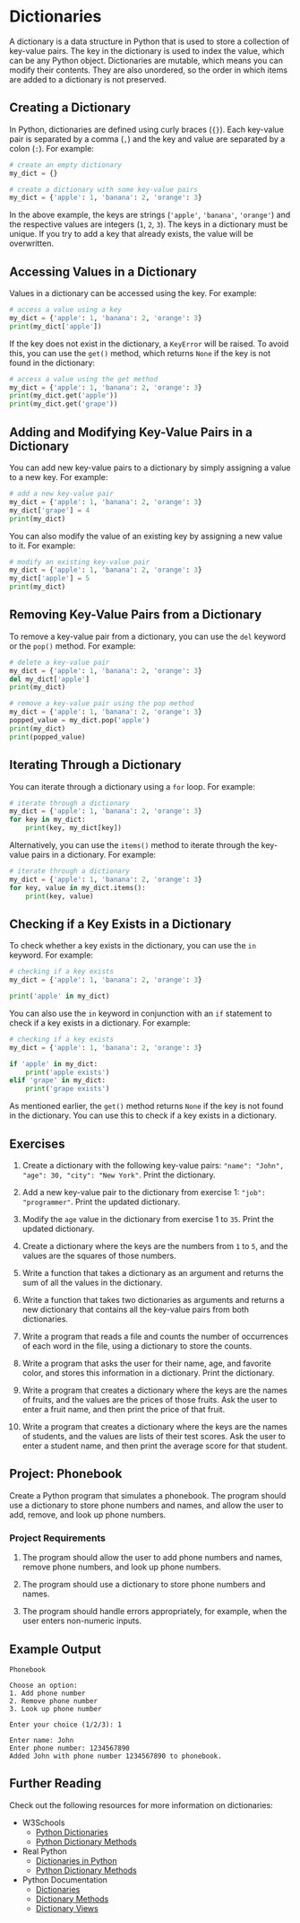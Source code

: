 # Dictionaries


A dictionary is a data structure in Python that is used to store a collection of key-value pairs. The key in the dictionary is used to index the value, which can be any Python object. Dictionaries are mutable, which means you can modify their contents. They are also unordered, so the order in which items are added to a dictionary is not preserved.


## Creating a Dictionary


In Python, dictionaries are defined using curly braces (`{}`). Each key-value pair is separated by a comma (`,`) and the key and value are separated by a colon (`:`). For example:



```python
# create an empty dictionary
my_dict = {}

# create a dictionary with some key-value pairs
my_dict = {'apple': 1, 'banana': 2, 'orange': 3}
```

In the above example, the keys are strings (`'apple'`, `'banana'`, `'orange'`) and the respective values are integers (`1`, `2`, `3`). The keys in a dictionary must be unique. If you try to add a key that already exists, the value will be overwritten.


## Accessing Values in a Dictionary


Values in a dictionary can be accessed using the key. For example:



```python
# access a value using a key
my_dict = {'apple': 1, 'banana': 2, 'orange': 3}
print(my_dict['apple'])
```

If the key does not exist in the dictionary, a `KeyError` will be raised. To avoid this, you can use the `get()` method, which returns `None` if the key is not found in the dictionary:



```python
# access a value using the get method
my_dict = {'apple': 1, 'banana': 2, 'orange': 3}
print(my_dict.get('apple'))
print(my_dict.get('grape'))
```

## Adding and Modifying Key-Value Pairs in a Dictionary


You can add new key-value pairs to a dictionary by simply assigning a value to a new key. For example:



```python
# add a new key-value pair
my_dict = {'apple': 1, 'banana': 2, 'orange': 3}
my_dict['grape'] = 4
print(my_dict)
```

You can also modify the value of an existing key by assigning a new value to it. For example:



```python
# modify an existing key-value pair
my_dict = {'apple': 1, 'banana': 2, 'orange': 3}
my_dict['apple'] = 5
print(my_dict)
```

## Removing Key-Value Pairs from a Dictionary


To remove a key-value pair from a dictionary, you can use the `del` keyword or the `pop()` method. For example:



```python
# delete a key-value pair
my_dict = {'apple': 1, 'banana': 2, 'orange': 3}
del my_dict['apple']
print(my_dict)
```


```python
# remove a key-value pair using the pop method
my_dict = {'apple': 1, 'banana': 2, 'orange': 3}
popped_value = my_dict.pop('apple')
print(my_dict)
print(popped_value)
```

## Iterating Through a Dictionary


You can iterate through a dictionary using a `for` loop. For example:



```python
# iterate through a dictionary
my_dict = {'apple': 1, 'banana': 2, 'orange': 3}
for key in my_dict:
    print(key, my_dict[key])
```

Alternatively, you can use the `items()` method to iterate through the key-value pairs in a dictionary. For example:



```python
# iterate through a dictionary
my_dict = {'apple': 1, 'banana': 2, 'orange': 3}
for key, value in my_dict.items():
    print(key, value)
```

## Checking if a Key Exists in a Dictionary


To check whether a key exists in the dictionary, you can use the `in` keyword. For example:



```python
# checking if a key exists
my_dict = {'apple': 1, 'banana': 2, 'orange': 3}

print('apple' in my_dict)
```

You can also use the `in` keyword in conjunction with an `if` statement to check if a key exists in a dictionary. For example:



```python
# checking if a key exists
my_dict = {'apple': 1, 'banana': 2, 'orange': 3}

if 'apple' in my_dict:
    print('apple exists')
elif 'grape' in my_dict:
    print('grape exists')
```

As mentioned earlier, the `get()` method returns `None` if the key is not found in the dictionary. You can use this to check if a key exists in a dictionary.


## Exercises


1. Create a dictionary with the following key-value pairs: `"name": "John", "age": 30, "city": "New York"`. Print the dictionary.

2. Add a new key-value pair to the dictionary from exercise 1: `"job": "programmer"`. Print the updated dictionary.

3. Modify the `age` value in the dictionary from exercise 1 to `35`. Print the updated dictionary.

4. Create a dictionary where the keys are the numbers from `1` to `5`, and the values are the squares of those numbers.

5. Write a function that takes a dictionary as an argument and returns the sum of all the values in the dictionary.

6. Write a function that takes two dictionaries as arguments and returns a new dictionary that contains all the key-value pairs from both dictionaries.

7. Write a program that reads a file and counts the number of occurrences of each word in the file, using a dictionary to store the counts.

8. Write a program that asks the user for their name, age, and favorite color, and stores this information in a dictionary. Print the dictionary.

9. Write a program that creates a dictionary where the keys are the names of fruits, and the values are the prices of those fruits. Ask the user to enter a fruit name, and then print the price of that fruit.

10. Write a program that creates a dictionary where the keys are the names of students, and the values are lists of their test scores. Ask the user to enter a student name, and then print the average score for that student.


## Project: Phonebook


Create a Python program that simulates a phonebook. The program should use a dictionary to store phone numbers and names, and allow the user to add, remove, and look up phone numbers.


### Project Requirements


1. The program should allow the user to add phone numbers and names, remove phone numbers, and look up phone numbers.

2. The program should use a dictionary to store phone numbers and names.

3. The program should handle errors appropriately, for example, when the user enters non-numeric inputs.


## Example Output


```
Phonebook

Choose an option:
1. Add phone number
2. Remove phone number
3. Look up phone number

Enter your choice (1/2/3): 1

Enter name: John
Enter phone number: 1234567890
Added John with phone number 1234567890 to phonebook.
```


## Further Reading


Check out the following resources for more information on dictionaries:

- W3Schools
  - [Python Dictionaries](https://www.w3schools.com/python/python_dictionaries.asp)
  - [Python Dictionary Methods](https://www.w3schools.com/python/python_ref_dictionary.asp)
- Real Python
  - [Dictionaries in Python](https://realpython.com/python-dicts/)
  - [Python Dictionary Methods](https://realpython.com/python-dicts/#dictionary-methods)
- Python Documentation
  - [Dictionaries](https://docs.python.org/3/tutorial/datastructures.html#dictionaries)
  - [Dictionary Methods](https://docs.python.org/3/library/stdtypes.html#dict)
  - [Dictionary Views](https://docs.python.org/3/library/stdtypes.html#dictionary-view-objects)

